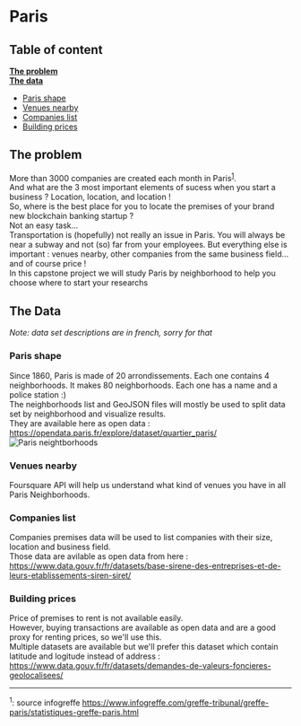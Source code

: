 # Paris

## Table of content
**[The problem](#the-problem)**  
**[The data](#the-data)**  
 - [Paris shape](#paris-shape)
 - [Venues nearby](#venues-nearby)
 - [Companies list](#companies-list)
 - [Building prices](#building-prices)

## The problem
More than 3000 companies are created each month in Paris<sup>[1](#1)</sup>.  
And what are the 3 most important elements of sucess when you start a business ?
Location, location, and location !  
So, where is the best place for you to locate the premises of your brand new blockchain banking startup ?  
Not an easy task...  
Transportation is (hopefully) not really an issue in Paris. You will always be near a subway and not (so) far from your employees.
But everything else is important : venues nearby, other companies from the same business field... and of course price !  
In this capstone project we will study Paris by neighborhood to help you choose where to start your researchs

## The Data
*Note: data set descriptions are in french, sorry for that*
### Paris shape
Since 1860, Paris is made of 20 arrondissements. Each one contains 4 neighborhoods. It makes 80 neighborhoods. Each one has a name and a police station :)  
The neighborhoods list and GeoJSON files will mostly be used to split data set by neighborhood and visualize results.  
They are available here as open data : https://opendata.paris.fr/explore/dataset/quartier_paris/
![Paris neightborhoods](https://upload.wikimedia.org/wikipedia/commons/e/e8/Les_quartiers_de_paris.png)
### Venues nearby
Foursquare API will help us understand what kind of venues you have in all Paris Neighborhoods.
### Companies list
Companies premises data will be used to list companies with their size, location and business field.  
Those data are avilable as open data from here : https://www.data.gouv.fr/fr/datasets/base-sirene-des-entreprises-et-de-leurs-etablissements-siren-siret/
### Building prices
Price of premises to rent is not available easily.  
However, buying transactions are available as open data and are a good proxy for renting prices, so we'll use this.  
Multiple datasets are available but we'll prefer this dataset which contain latitude and logitude instead of address : https://www.data.gouv.fr/fr/datasets/demandes-de-valeurs-foncieres-geolocalisees/


---
<a name="1"><sup>1</sup></a>: source infogreffe https://www.infogreffe.com/greffe-tribunal/greffe-paris/statistiques-greffe-paris.html
